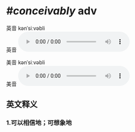 # ***\#conceivably*** adv
英音 kənˈsiːvəbli  
英音
<audio src="./media/conceivably1_AAC.aac" controls="controls"></audio>

美音 kənˈsiːvəbli  
美音
<audio src="./media/conceivably2_AAC.aac" controls="controls"></audio>



  

英文释义
---
### 1.**可以相信地；可想象地**  


